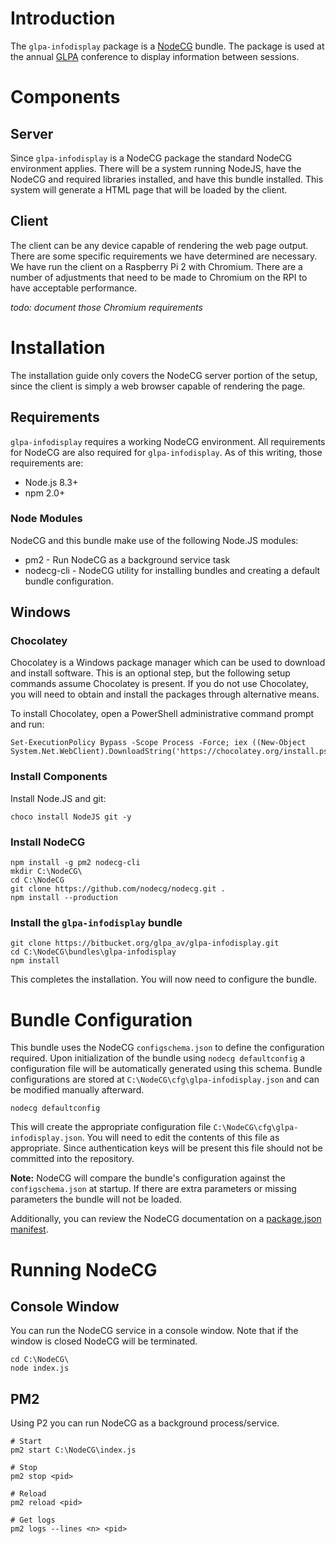 # Introduction

The `glpa-infodisplay` package is a [NodeCG](http://github.com/nodecg/nodecg) bundle.  The package is used at the annual [GLPA](https://www.glpa.org) conference to display information between sessions.

# Components
## Server
Since `glpa-infodisplay` is a NodeCG package the standard NodeCG environment applies.  There will be a system running NodeJS, have the NodeCG and required libraries installed, and have this bundle installed.  This system will generate a HTML page that will be loaded by the client.
## Client
The client can be any device capable of rendering the web page output.  There are some specific requirements we have determined are necessary.  We have run the client on a Raspberry Pi 2 with Chromium.  There are a number of adjustments that need to be made to Chromium on the RPI to have acceptable performance.

*todo: document those Chromium requirements*

# Installation
The installation guide only covers the NodeCG server portion of the setup, since the client is simply a web browser capable of rendering the page.

## Requirements
`glpa-infodisplay` requires a working NodeCG environment.  All requirements for NodeCG are also required for `glpa-infodisplay`.  As of this writing, those requirements are:

* Node.js 8.3+
* npm 2.0+

### Node Modules
NodeCG and this bundle make use of the following Node.JS modules:

* pm2 - Run NodeCG as a background service task
* nodecg-cli - NodeCG utility for installing bundles and creating a default bundle configuration.


## Windows
### Chocolatey
Chocolatey is a Windows package manager which can be used to download and install software.  This is an optional step, but the following setup commands assume Chocolatey is present.  If you do not use Chocolatey, you will need to obtain and install the packages through alternative means.

To install Chocolatey, open a PowerShell administrative command prompt and run:

```
Set-ExecutionPolicy Bypass -Scope Process -Force; iex ((New-Object System.Net.WebClient).DownloadString('https://chocolatey.org/install.ps1'))
```

### Install Components
Install Node.JS and git:

```
choco install NodeJS git -y
```

### Install NodeCG
```
npm install -g pm2 nodecg-cli
mkdir C:\NodeCG\
cd C:\NodeCG
git clone https://github.com/nodecg/nodecg.git .
npm install --production
```

### Install the `glpa-infodisplay` bundle
```
git clone https://bitbucket.org/glpa_av/glpa-infodisplay.git
cd C:\NodeCG\bundles\glpa-infodisplay
npm install
```

This completes the installation.  You will now need to configure the bundle.

# Bundle Configuration
This bundle uses the NodeCG `configschema.json` to define the configuration required.  Upon initialization of the bundle using `nodecg defaultconfig` a configuration file will be automatically generated using this schema.  Bundle configurations are stored at `C:\NodeCG\cfg\glpa-infodisplay.json` and can be modified manually afterward.

```
nodecg defaultconfig
```

This will create the appropriate configuration file `C:\NodeCG\cfg\glpa-infodisplay.json`.  You will need to edit the contents of this file as appropriate.  Since authentication keys will be present this file should not be committed into the repository.

**Note:** NodeCG will compare the bundle's configuration against the `configschema.json` at startup.  If there are extra parameters or missing parameters the bundle will not be loaded.

Additionally, you can review the NodeCG documentation on a [package.json manifest](https://nodecg.com/tutorial-5_manifest.html).

# Running NodeCG
## Console Window
You can run the NodeCG service in a console window.  Note that if the window is closed NodeCG will be terminated.

```
cd C:\NodeCG\
node index.js
```

## PM2
Using P2 you can run NodeCG as a background process/service.

```
# Start
pm2 start C:\NodeCG\index.js

# Stop
pm2 stop <pid>

# Reload
pm2 reload <pid>

# Get logs
pm2 logs --lines <n> <pid>
```